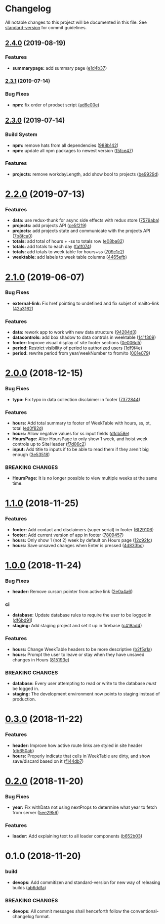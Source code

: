 # Changelog

All notable changes to this project will be documented in this file. See [standard-version](https://github.com/conventional-changelog/standard-version) for commit guidelines.

## [2.4.0](https://github.com/dagerikhl/paycheck-of-existence/compare/v2.3.1...v2.4.0) (2019-08-19)


### Features

* **summarypage:** add summary page ([e1d4b37](https://github.com/dagerikhl/paycheck-of-existence/commit/e1d4b37))



### [2.3.1](https://github.com/dagerikhl/paycheck-of-existence/compare/v2.3.0...v2.3.1) (2019-07-14)


### Bug Fixes

* **npm:** fix order of prodset script ([ad6e00e](https://github.com/dagerikhl/paycheck-of-existence/commit/ad6e00e))



## [2.3.0](https://github.com/dagerikhl/paycheck-of-existence/compare/v2.2.0...v2.3.0) (2019-07-14)


### Build System

* **npm:** remove hats from all dependencies ([988b142](https://github.com/dagerikhl/paycheck-of-existence/commit/988b142))
* **npm:** update all npm packages to newest version ([f5fce47](https://github.com/dagerikhl/paycheck-of-existence/commit/f5fce47))


### Features

* **projects:** remove workdayLength, add show bool to projects ([be9929d](https://github.com/dagerikhl/paycheck-of-existence/commit/be9929d))



<a name="2.2.0"></a>
# [2.2.0](https://github.com/dagerikhl/paycheck-of-existence/compare/v2.1.0...v2.2.0) (2019-07-13)


### Features

* **data:** use redux-thunk for async side effects with redux store ([7579aba](https://github.com/dagerikhl/paycheck-of-existence/commit/7579aba))
* **projects:** add projects API ([ce5f219](https://github.com/dagerikhl/paycheck-of-existence/commit/ce5f219))
* **projects:** add projects state and communicate with the projects API ([7b8fca0](https://github.com/dagerikhl/paycheck-of-existence/commit/7b8fca0))
* **totals:** add total of hours + -ss to totals row ([e08ba82](https://github.com/dagerikhl/paycheck-of-existence/commit/e08ba82))
* **totals:** add totals to each day ([fa1f074](https://github.com/dagerikhl/paycheck-of-existence/commit/fa1f074))
* **totals:** add totals to week table for hours+ss ([709c1c2](https://github.com/dagerikhl/paycheck-of-existence/commit/709c1c2))
* **weektable:** add labels to week table columns ([4465efb](https://github.com/dagerikhl/paycheck-of-existence/commit/4465efb))



<a name="2.1.0"></a>
# [2.1.0](https://github.com/dagerikhl/paycheck-of-existence/compare/v2.0.0...v2.1.0) (2019-06-07)


### Bug Fixes

* **external-link:** Fix href pointing to undefined and fix subjet of mailto-link ([42a3162](https://github.com/dagerikhl/paycheck-of-existence/commit/42a3162))


### Features

* **data:** rework app to work with new data structure ([94284d3](https://github.com/dagerikhl/paycheck-of-existence/commit/94284d3))
* **datacontrols:** add box shadow to data controls in weektable ([141f309](https://github.com/dagerikhl/paycheck-of-existence/commit/141f309))
* **footer:** Improve visual display of site footer sections ([0e006d5](https://github.com/dagerikhl/paycheck-of-existence/commit/0e006d5))
* **period:** Restrict visibility of period to authorized users ([1df9f4e](https://github.com/dagerikhl/paycheck-of-existence/commit/1df9f4e))
* **period:** rewrite period from year/weekNumber to from/to ([001e079](https://github.com/dagerikhl/paycheck-of-existence/commit/001e079))



<a name="2.0.0"></a>
# [2.0.0](https://github.com/dagerikhl/paycheck-of-existence/compare/v1.1.0...v2.0.0) (2018-12-15)


### Bug Fixes

* **typo:** Fix typo in data collection disclaimer in footer ([7372844](https://github.com/dagerikhl/paycheck-of-existence/commit/7372844))


### Features

* **hours:** Add total summary to footer of WeekTable with hours, ss, ot, total ([ed0f82d](https://github.com/dagerikhl/paycheck-of-existence/commit/ed0f82d))
* **hours:** Allow negative values for ss input fields ([dfcb58e](https://github.com/dagerikhl/paycheck-of-existence/commit/dfcb58e))
* **HoursPage:** Alter HoursPage to only show 1 week, and hoist week controls up to SiteHeader ([f7d06c2](https://github.com/dagerikhl/paycheck-of-existence/commit/f7d06c2))
* **input:** Add title to inputs if to be able to read them if they aren't big enough ([3e53518](https://github.com/dagerikhl/paycheck-of-existence/commit/3e53518))


### BREAKING CHANGES

* **HoursPage:** It is no longer possible to view multiple weeks at the same time.



<a name="1.1.0"></a>
# [1.1.0](https://github.com/dagerikhl/paycheck-of-existence/compare/v1.0.0...v1.1.0) (2018-11-25)


### Features

* **footer:** Add contact and disclaimers (super serial) in footer ([6f29106](https://github.com/dagerikhl/paycheck-of-existence/commit/6f29106))
* **footer:** Add current version of app in footer ([7809457](https://github.com/dagerikhl/paycheck-of-existence/commit/7809457))
* **hours:** Only show 1 (not 2) week by default on Hours page ([12c92fc](https://github.com/dagerikhl/paycheck-of-existence/commit/12c92fc))
* **hours:** Save unsaved changes when Enter is pressed ([4d833bc](https://github.com/dagerikhl/paycheck-of-existence/commit/4d833bc))



<a name="1.0.0"></a>
# [1.0.0](https://github.com/dagerikhl/paycheck-of-existence/compare/v0.3.0...v1.0.0) (2018-11-24)


### Bug Fixes

* **header:** Remove cursor: pointer from active link ([2e0a4a6](https://github.com/dagerikhl/paycheck-of-existence/commit/2e0a4a6))


### ci

* **database:** Update database rules to require the user to be logged in ([df6bd91](https://github.com/dagerikhl/paycheck-of-existence/commit/df6bd91))
* **staging:** Add staging project and set it up in firebase ([c418ad4](https://github.com/dagerikhl/paycheck-of-existence/commit/c418ad4))


### Features

* **hours:** Change WeekTable headers to be more descriptive ([b2f5a1a](https://github.com/dagerikhl/paycheck-of-existence/commit/b2f5a1a))
* **hours:** Prompt the user to leave or stay when they have unsaved changes in Hours ([815193e](https://github.com/dagerikhl/paycheck-of-existence/commit/815193e))


### BREAKING CHANGES

* **database:** Every user attempting to read or write to the database _must_ be logged in.
* **staging:** The development environment now points to staging instead of production.



<a name="0.3.0"></a>
# [0.3.0](https://github.com/dagerikhl/paycheck-of-existence/compare/v0.2.0...v0.3.0) (2018-11-22)


### Features

* **header:** Improve how active route links are styled in site header ([db650ab](https://github.com/dagerikhl/paycheck-of-existence/commit/db650ab))
* **hours:** Properly indicate that cells in WeekTable are dirty, and show save/discard based on it ([f144db7](https://github.com/dagerikhl/paycheck-of-existence/commit/f144db7))



<a name="0.2.0"></a>
# [0.2.0](https://github.com/dagerikhl/paycheck-of-existence/compare/v0.1.0...v0.2.0) (2018-11-20)


### Bug Fixes

* **year:** Fix withData not using nextProps to determine what year to fetch from server ([5ee2956](https://github.com/dagerikhl/paycheck-of-existence/commit/5ee2956))


### Features

* **loader:** Add explaining text to all loader components ([b652b03](https://github.com/dagerikhl/paycheck-of-existence/commit/b652b03))



<a name="0.1.0"></a>
# 0.1.0 (2018-11-20)


### build

* **devops:** Add commitizen and standard-version for new way of releasing builds ([ab6ddfa](https://github.com/dagerikhl/paycheck-of-existence/commit/ab6ddfa))


### BREAKING CHANGES

* **devops:** All commit messages shall henceforth follow the conventional-changelog format.
